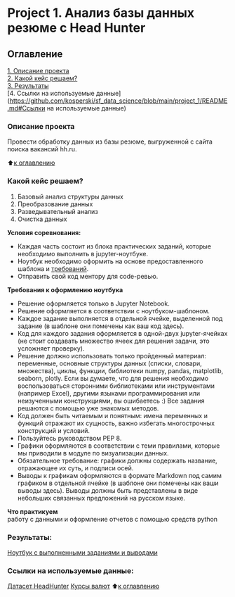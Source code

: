 # Project 1. Анализ базы данных резюме c Head Hunter

## Оглавление  
[1. Описание проекта](https://github.com/kosperski/sf_data_science/blob/main/project_1/README.md#Описание-проекта)  
[2. Какой кейс решаем?](https://github.com/kosperski/sf_data_science/blob/main/project_1/README.md#Какой-кейс-решаем)  
[3. Результаты](https://github.com/kosperski/sf_data_science/blob/main/project_1/README.md#Результаты)    
[4. Ссылки на используемые данные](https://github.com/kosperski/sf_data_science/blob/main/project_1/README.md#Ссылки на используемые данные)  


### Описание проекта    
Провести обработку данных из базы резюме, выгруженной с сайта поиска вакансий hh.ru.

:arrow_up:[к оглавлению](https://github.com/kosperski/sf_data_science/blob/main/project_1/README.md#Оглавление)


### Какой кейс решаем?    
1. Базовый анализ структуры данных
2. Преобразование данных
3. Разведывательный анализ
4. Очистка данных

**Условия соревнования:**  
- Каждая часть состоит из блока практических заданий, которые необходимо выполнить в jupyter-ноутбуке.
- Ноутбук необходимо оформить на основе предоставленного шаблона и [требований](https://github.com/kosperski/sf_data_science/blob/main/project_1/README.md#Требования-к-оформлению-ноутбука).
- Отправить свой код ментору для code-ревью. 

**Требования к оформлению ноутбука**     
- Решение оформляется только в Jupyter Notebook.
- Решение оформляется в соответствии с ноутбуком-шаблоном.
- Каждое задание выполняется в отдельной ячейке, выделенной под задание (в шаблоне они помечены как ваш код здесь).
- Код для каждого задания оформляется в одной-двух jupyter-ячейках (не стоит создавать множество ячеек для решения задачи, это усложняет проверку).
- Решение должно использовать только пройденный материал: переменные, основные структуры данных (списки, словари, множества), циклы, функции, библиотеки numpy, pandas, matplotlib, seaborn, plotly. Если вы думаете, что для решения необходимо воспользоваться сторонними библиотеками или инструментами (например Excel), другими языками программирования или неизученными конструкциями, вы ошибаетесь :) Все задания решаются с помощью уже знакомых методов.
- Код должен быть читаемым и понятным: имена переменных и функций отражают их сущность, важно избегать многострочных конструкций и условий.
- Пользуйтесь руководством PEP 8.
- Графики оформляются в соответствии с теми правилами, которые мы приводили в модуле по визуализации данных.
- Обязательное требование: графики должны содержать название, отражающее их суть, и подписи осей.
- Выводы к графикам оформляются в формате Markdown под самим графиком в отдельной ячейке (в шаблоне они помечены как ваши выводы здесь). Выводы должны быть представлены в виде небольших связанных предложений на русском языке.

**Что практикуем**     
работу с данными и оформление отчетов с помощью средств python 

### Результаты:  
[Ноутбук с выполненными заданиями и выводами](https://github.com/kosperski/sf_data_science/blob/main/project_1/Project%201.ipynb)

### Ссылки на используемые данные:  
[Датасет HeadHunter](https://drive.google.com/file/d/1ZtcdPfV4tHn2mV0adivbmMPUBHatUI7c/view?usp=sharing)
[Курсы валют](https://drive.google.com/file/d/14Nfz6chd7Jnja771taVXD1SKBOABdijz/view?usp=sharing)
:arrow_up:[к оглавлению](https://github.com/kosperski/sf_data_science/blob/main/project_1/README.md#Оглавление)
